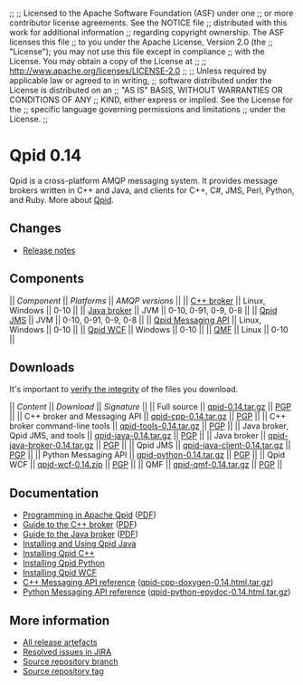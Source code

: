 ;;
;; Licensed to the Apache Software Foundation (ASF) under one
;; or more contributor license agreements.  See the NOTICE file
;; distributed with this work for additional information
;; regarding copyright ownership.  The ASF licenses this file
;; to you under the Apache License, Version 2.0 (the
;; "License"); you may not use this file except in compliance
;; with the License.  You may obtain a copy of the License at
;; 
;;   http://www.apache.org/licenses/LICENSE-2.0
;; 
;; Unless required by applicable law or agreed to in writing,
;; software distributed under the License is distributed on an
;; "AS IS" BASIS, WITHOUT WARRANTIES OR CONDITIONS OF ANY
;; KIND, either express or implied.  See the License for the
;; specific language governing permissions and limitations
;; under the License.
;;

# Qpid 0.14

Qpid is a cross-platform AMQP messaging system.  It provides message
brokers written in C++ and Java, and clients for C++, C#, JMS, Perl,
Python, and Ruby.  More about [Qpid](@site-url@/index.html).

## Changes

 - [Release notes](release-notes.html)

## Components

  || *Component* || *Platforms* || *AMQP versions* ||
  || [C++ broker](@site-url@/components/cpp-broker/index.html) || Linux, Windows || 0-10 ||
  || [Java broker](@site-url@/components/java-broker/index.html) || JVM || 0-10, 0-91, 0-9, 0-8 ||
  || [Qpid JMS](@site-url@/components/qpid-jms/index.html) || JVM || 0-10, 0-91, 0-9, 0-8 ||
  || [Qpid Messaging API](@site-url@/components/messaging-api/index.html) || Linux, Windows || 0-10 ||
  || [Qpid WCF](@site-url@/components/qpid-wcf/index.html) || Windows || 0-10 ||
  || [QMF](@site-url@/components/qmf/index.html) || Linux || 0-10 ||

## Downloads

It's important to [verify the
integrity](@site-url@/download.html#verify-what-you-download) of the
files you download.

  || *Content* || *Download* || *Signature* ||
  || Full source || [qpid-0.14.tar.gz](http://www.apache.org/dyn/closer.cgi/qpid/0.14/qpid-0.14.tar.gz) || [PGP](http://www.apache.org/dist/qpid/0.14/qpid-0.14.tar.gz.asc) ||
  || C++ broker and Messaging API || [qpid-cpp-0.14.tar.gz](http://www.apache.org/dyn/closer.cgi/qpid/0.14/qpid-cpp-0.14.tar.gz) || [PGP](http://www.apache.org/dist/qpid/0.14/qpid-cpp-0.14.tar.gz.asc) ||
  || C++ broker command-line tools || [qpid-tools-0.14.tar.gz](http://www.apache.org/dyn/closer.cgi/qpid/0.14/qpid-tools-0.14.tar.gz) || [PGP](http://www.apache.org/dist/qpid/0.14/qpid-tools-0.14.tar.gz.asc) ||
  || Java broker, Qpid JMS, and tools || [qpid-java-0.14.tar.gz](http://www.apache.org/dyn/closer.cgi/qpid/0.14/qpid-java-0.14.tar.gz) || [PGP](http://www.apache.org/dist/qpid/0.14/qpid-java-0.14.tar.gz.asc) ||
  || Java broker || [qpid-java-broker-0.14.tar.gz](http://www.apache.org/dyn/closer.cgi/qpid/0.14/qpid-java-broker-0.14.tar.gz) || [PGP](http://www.apache.org/dist/qpid/0.14/qpid-java-broker-0.14.tar.gz.asc) ||
  || Qpid JMS || [qpid-java-client-0.14.tar.gz](http://www.apache.org/dyn/closer.cgi/qpid/0.14/qpid-java-client-0.14.tar.gz) || [PGP](http://www.apache.org/dist/qpid/0.14/qpid-java-client-0.14.tar.gz.asc) ||
  || Python Messaging API || [qpid-python-0.14.tar.gz](http://www.apache.org/dyn/closer.cgi/qpid/0.14/qpid-python-0.14.tar.gz) || [PGP](http://www.apache.org/dist/qpid/0.14/qpid-python-0.14.tar.gz.asc) ||
  || Qpid WCF || [qpid-wcf-0.14.zip](http://www.apache.org/dyn/closer.cgi/qpid/0.14/qpid-wcf-0.14.zip) || [PGP](http://www.apache.org/dist/qpid/0.14/qpid-wcf-0.14.zip.asc) ||
  || QMF || [qpid-qmf-0.14.tar.gz](http://www.apache.org/dyn/closer.cgi/qpid/0.14/qpid-qmf-0.14.tar.gz) || [PGP](http://www.apache.org/dist/qpid/0.14/qpid-qmf-0.14.tar.gz.asc) ||

## Documentation

 - [Programming in Apache Qpid](http://qpid.apache.org/books/0.14/Programming-In-Apache-Qpid/html/index.html) ([PDF](http://qpid.apache.org/books/0.14/Programming-In-Apache-Qpid/pdf/Programming-In-Apache-Qpid.pdf))
 - [Guide to the C++ broker](http://qpid.apache.org/books/0.14/AMQP-Messaging-Broker-CPP-Book/html/index.html) ([PDF](http://qpid.apache.org/books/0.14/AMQP-Messaging-Broker-CPP-Book/pdf/AMQP-Messaging-Broker-CPP-Book.pdf))
 - [Guide to the Java broker](http://qpid.apache.org/books/0.14/AMQP-Messaging-Broker-Java-Book/html/index.html) ([PDF](http://qpid.apache.org/books/0.14/AMQP-Messaging-Broker-Java-Book/pdf/AMQP-Messaging-Broker-Java-Book.pdf))
 - [Installing and Using Qpid Java](https://cwiki.apache.org/qpid/getting-started-guide.html)
 - [Installing Qpid C++](http://svn.apache.org/repos/asf/qpid/tags/0.14/qpid/cpp/INSTALL)
 - [Installing Qpid Python](http://svn.apache.org/repos/asf/qpid/tags/0.14/qpid/python/README.txt)
 - [Installing Qpid WCF](http://svn.apache.org/repos/asf/qpid/tags/0.14/qpid/wcf/ReadMe.txt)
 - [C++ Messaging API reference](http://qpid.apache.org/apis/0.14/cpp/html/index.html) ([qpid-cpp-doxygen-0.14.html.tar.gz](http://qpid.apache.org/apis/0.14/cpp/qpid-cpp-doxygen-0.14.html.tar.gz))
 - [Python Messaging API reference](http://qpid.apache.org/apis/0.14/python/html/index.html) ([qpid-python-epydoc-0.14.html.tar.gz](http://qpid.apache.org/apis/0.14/python/qpid-python-epydoc-0.14.html.tar.gz))

## More information

 - [All release artefacts](http://www.apache.org/dyn/closer.cgi/qpid/0.14)
 - [Resolved issues in JIRA](https://issues.apache.org/jira/issues/?jql=project+%3D+QPID+AND+fixVersion+in+%28%270.13%27%2C+%270.14%27%29+ORDER+BY+priority+DESC)
 - [Source repository branch](https://svn.apache.org/repos/asf/qpid/branches/0.14)
 - [Source repository tag](https://svn.apache.org/repos/asf/qpid/tags/0.14)
